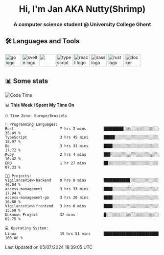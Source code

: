 <h1 align="center">Hi, I'm Jan AKA Nutty(Shrimp)</h1>
<h3 align="center">A computer science student @ University College Ghent</h3>

<h2 align="left">🛠️ Languages and Tools</h2>

###

<div align="left">
  <img src="https://cdn.jsdelivr.net/gh/devicons/devicon/icons/go/go-original.svg" height="40" width="52" alt="go logo"  />
  <img src="https://cdn.jsdelivr.net/gh/devicons/devicon@latest/icons/svelte/svelte-original.svg"  height="40" width="52" alt="svelte logo" />
  <img src="https://cdn.jsdelivr.net/gh/devicons/devicon@latest/icons/tailwindcss/tailwindcss-original.svg" height="40" width="52" />
  <img src="https://cdn.jsdelivr.net/gh/devicons/devicon/icons/typescript/typescript-original.svg" height="40" width="52" alt="typescript logo"  />
  <img src="https://cdn.jsdelivr.net/gh/devicons/devicon/icons/react/react-original.svg" height="40" width="52" alt="react logo"  />
  <img src="https://cdn.jsdelivr.net/gh/devicons/devicon/icons/sass/sass-original.svg" height="40" width="52" alt="sass logo"  />
  <img src="https://cdn.jsdelivr.net/gh/devicons/devicon@latest/icons/rust/rust-original.svg" height="40" width="52" alt="rust logo" />
  <img src="https://cdn.jsdelivr.net/gh/devicons/devicon/icons/docker/docker-original.svg" height="40" width="52" alt="docker logo"  />
</div>

<h2>📊 Some stats</h2>

<!--START_SECTION:waka-->
![Code Time](http://img.shields.io/badge/Code%20Time-4%2C759%20hrs%2055%20mins-blue)

📊 **This Week I Spent My Time On** 

```text
🕑︎ Time Zone: Europe/Brussels

💬 Programming Languages: 
Rust                     7 hrs 2 mins        █████████░░░░░░░░░░░░░░░░   35.49 % 
TypeScript               3 hrs 45 mins       █████░░░░░░░░░░░░░░░░░░░░   18.97 % 
Go                       3 hrs 31 mins       ████░░░░░░░░░░░░░░░░░░░░░   17.72 % 
Ruby                     2 hrs 4 mins        ███░░░░░░░░░░░░░░░░░░░░░░   10.42 % 
ERB                      1 hr 27 mins        ██░░░░░░░░░░░░░░░░░░░░░░░   07.33 % 

🐱‍💻 Projects: 
VigilanceView-backend    9 hrs 8 mins        ████████████░░░░░░░░░░░░░   46.04 % 
access-management        3 hrs 33 mins       ████░░░░░░░░░░░░░░░░░░░░░   17.94 % 
access-management-go     3 hrs 20 mins       ████░░░░░░░░░░░░░░░░░░░░░   16.80 % 
VigilanceView-frontend   3 hrs 6 mins        ████░░░░░░░░░░░░░░░░░░░░░   15.69 % 
Unknown Project          32 mins             █░░░░░░░░░░░░░░░░░░░░░░░░   02.75 % 

💻 Operating System: 
Linux                    19 hrs 51 mins      █████████████████████████   100.00 % 
```


 Last Updated on 05/07/2024 18:39:05 UTC
<!--END_SECTION:waka-->
